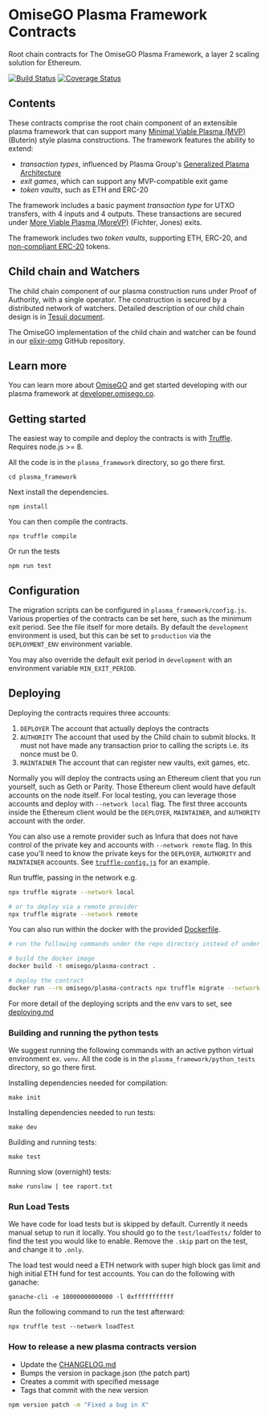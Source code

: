 # OmiseGO Plasma Framework Contracts

Root chain contracts for The OmiseGO Plasma Framework, a layer 2 scaling solution for Ethereum.

[![Build Status](https://circleci.com/gh/omisego/plasma-contracts.svg?style=svg)](https://circleci.com/gh/omisego/plasma-contracts)
[![Coverage Status](https://coveralls.io/repos/github/omisego/plasma-contracts/badge.svg?branch=master)](https://coveralls.io/github/omisego/plasma-contracts?branch=master)

## Contents

These contracts comprise the root chain component of an extensible plasma framework that can support many [Minimal Viable Plasma (MVP)](https://ethresear.ch/t/minimal-viable-plasma/426) (Buterin) style plasma constructions. The framework features the ability to extend:

  - _transaction types_, influenced by Plasma Group's [Generalized Plasma Architecture](https://medium.com/plasma-group/plapps-and-predicates-understanding-the-generalized-plasma-architecture-fc171b25741)
  - _exit games_, which can support any MVP-compatible exit game
  - _token vaults_, such as ETH and ERC-20

The framework includes a basic payment _transaction type_ for UTXO transfers, with 4 inputs and 4 outputs. These transactions are secured under [More Viable Plasma (MoreVP)](https://ethresear.ch/t/more-viable-plasma/2160) (Fichter, Jones) exits.

The framework includes two _token vaults_, supporting ETH, ERC-20, and [non-compliant ERC-20](plasma_framework/contracts/mocks/vaults/NonCompliantERC20.sol) tokens.

## Child chain and Watchers

The child chain component of our plasma construction runs under Proof of Authority, with a single operator. The construction is secured by a distributed network of watchers. Detailed description of our child chain design is in [Tesuji document](https://github.com/omisego/elixir-omg/blob/master/docs/tesuji_blockchain_design.md).

The OmiseGO implementation of the child chain and watcher can be found in our [elixir-omg](https://github.com/omisego/elixir-omg) GitHub repository.

## Learn more

You can learn more about [OmiseGO](https://omisego.co) and get started developing with our plasma framework at [developer.omisego.co](https://developer.omisego.co).


## Getting started

The easiest way to compile and deploy the contracts is with [Truffle](https://www.trufflesuite.com/truffle).
Requires node.js >= 8.

All the code is in the `plasma_framework` directory, so go there first.
```
cd plasma_framework
```

Next install the dependencies.
```
npm install
```

You can then compile the contracts.
```
npx truffle compile
```

Or run the tests
```
npm run test
```

## Configuration
The migration scripts can be configured in `plasma_framework/config.js`. Various properties of the contracts can be set here, such as the minimum exit period. See the file itself for more details. By default the `development` environment is used, but this can be set to `production` via the `DEPLOYMENT_ENV` environment variable.

You may also override the default exit period in `development` with an environment variable `MIN_EXIT_PERIOD`.


## Deploying
Deploying the contracts requires three accounts:
1. `DEPLOYER` The account that actually deploys the contracts
2. `AUTHORITY` The account that used by the Child chain to submit blocks. It must not have made any transaction prior to calling the scripts i.e. its nonce must be 0.
3. `MAINTAINER` The account that can register new vaults, exit games, etc.

Normally you will deploy the contracts using an Ethereum client that you run yourself, such as Geth or Parity. Those Ethereum client would have default accounts on the node itself. For local testing, you can leverage those accounts and deploy with `--network local` flag. The first three accounts inside the Ethereum client would be the `DEPLOYER`, `MAINTAINER`, and `AUTHORITY` account with the order.

You can also use a remote provider such as Infura that does not have control of the private key and accounts with `--network remote` flag. In this case you'll need to know the private keys for the `DEPLOYER`, `AUTHORITY` and `MAINTAINER` accounts. See [`truffle-config.js`](./plasma_framework/truffle-config.js) for an example.

Run truffle, passing in the network e.g.
```bash
npx truffle migrate --network local

# or to deploy via a remote provider
npx truffle migrate --network remote
```

You can also run within the docker with the provided [Dockerfile](./Dockerfile).
```bash
# run the following commands under the repo directory instead of under plasma_framework/

# build the docker image
docker build -t omisego/plasma-contract .

# deploy the contract
docker run --rm omisego/plasma-contracts npx truffle migrate --network remote
```

For more detail of the deploying scripts and the env vars to set, see [deploying.md](./plasma_framework/docs/deploying/deploying.md)

### Building and running the python tests
We suggest running the following commands with an active python virtual environment ex. `venv`.
All the code is in the `plasma_framework/python_tests` directory, so go there first.

Installing dependencies needed for compilation:
```
make init
```

Installing dependencies needed to run tests:
```
make dev
```

Building and running tests:
```
make test
```

Running slow (overnight) tests:
```
make runslow | tee raport.txt
```

### Run Load Tests
We have code for load tests but is skipped by default. Currently it needs manual setup to run it locally.
You should go to the `test/loadTests/` folder to find the test you would like to enable.
Remove the `.skip` part on the test, and change it to `.only`.

The load test would need a ETH network with super high block gas limit and high initial ETH fund for test accounts. You can do the following with ganache:

```
ganache-cli -e 10000000000000 -l 0xfffffffffff
```

Run the following command to run the test afterward:

```
npx truffle test --network loadTest
```


### How to release a new plasma contracts version

- Update the [CHANGELOG.md](./CHANGELOG.md)
- Bumps the version in package.json (the patch part)
- Creates a commit with specified message
- Tags that commit with the new version
```bash
npm version patch -m "Fixed a bug in X"
```
